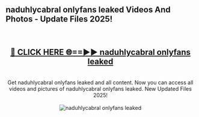 <h2>naduhlycabral onlyfans leaked Videos And Photos - Update Files 2025!</h2>
<br>
<div align="center">
<h2><a href="https://linkcuts.com/hfmhzwbr" rel="nofollow">🔴 CLICK HERE 🌐==►► naduhlycabral onlyfans leaked</a></h2>
<br>
Get naduhlycabral onlyfans leaked and all content. Now you can access all videos and pictures of naduhlycabral onlyfans leaked. New Updated Files 2025!
<br>
<br>
<a href="https://linkcuts.com/hfmhzwbr" rel="nofollow" data-target="animated-image.originalLink"><img src="https://i.ibb.co.com/WyWwxjT/player-gif2.gif" alt="naduhlycabral onlyfans leaked" style="max-width: 100%; display: inline-block;" data-target="animated-image.originalImage"></a>
</div>
<br>
